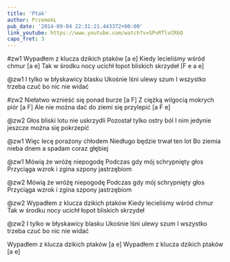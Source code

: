 ```yaml
---
title: 'Ptak'
author: PrzemekL
pub_date: '2014-09-04 22:31:21.443372+00:00'
link_youtube: https://www.youtube.com/watch?v=SPvRTlvCRbQ
capo_fret: 3
---
```


#zw1
Wypadłem z klucza dzikich ptaków [a e]
Kiedy lecieliśmy wśród chmur [a e]
Tak w środku nocy ucichł łopot bliskich skrzydeł [F e a e]

@zw1
I tylko w błyskawicy blasku
Ukośnie lśni ulewy szum
I wszystko trzeba czuć bo nic nie widać

#zw2
Niełatwo wznieść się ponad burze [a F]
Z ciężką wilgocią mokrych piór [a F]
Ale nie można dać do ziemi się przylepić [a F e]

@zw2
Głos bliski lotu nie uskrzydli
Pozostał tylko ostry ból
I nim jedynie jeszcze można się pokrzepić

@zw1
Więc lecę porażony chłodem
Niedługo będzie trwał ten lot
Bo ziemia nieba dnem a spadam coraz głębiej

@zw1
Mówią że wróżę niepogodę
Podczas gdy mój schrypnięty głos
Przyciąga wzrok i zgina szpony jastrzębiom

@zw2
Mówią że wróżę niepogodę
Podczas gdy mój schrypnięty głos
Przyciąga wzrok i zgina szpony jastrzębiom

@zw2
Wypadłem z klucza dzikich ptaków
Kiedy lecieliśmy wśród chmur
Tak w środku nocy ucichł łopot bliskich skrzydeł

@zw2
I tylko w błyskawicy blasku
Ukośnie lśni ulewy szum
I wszystko trzeba czuć bo nic nie widać

Wypadłem z klucza dzikich ptaków [a e]
Wypadłem z klucza dzikich ptaków [a e]
